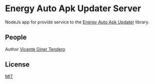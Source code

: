 # Energy Auto Apk Updater Server

NodeJs app for provide service to the [Energy Auto Apk Updater](https://github.com/energysistem/energy-auto-apk-updater) library.

## People

Author [Vicente Giner Tendero](https://github.com/vginert)

## License

[MIT](LICENSE)